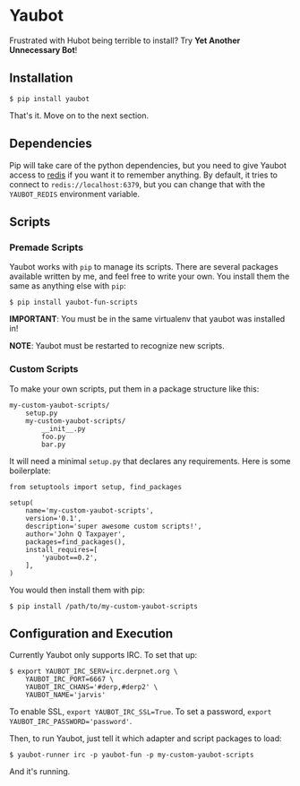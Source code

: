 # Yaubot

Frustrated with Hubot being terrible to install? Try **Yet Another Unnecessary Bot**!

## Installation

    $ pip install yaubot

That's it. Move on to the next section.

## Dependencies

Pip will take care of the python dependencies, but you need to give Yaubot access to [redis](http://redis.io) if you want it to remember anything. By default, it tries to connect to `redis://localhost:6379`, but you can change that with the `YAUBOT_REDIS` environment variable.

## Scripts

### Premade Scripts

Yaubot works with `pip` to manage its scripts. There are several packages available written by me, and feel free to write your own. You install them the same as anything else with `pip`:

    $ pip install yaubot-fun-scripts

**IMPORTANT**: You must be in the same virtualenv that yaubot was installed in!

**NOTE**: Yaubot must be restarted to recognize new scripts.

### Custom Scripts

To make your own scripts, put them in a package structure like this:

    my-custom-yaubot-scripts/
        setup.py
        my-custom-yaubot-scripts/
            __init__.py
            foo.py
            bar.py

It will need a minimal `setup.py` that declares any requirements. Here is some boilerplate:

    from setuptools import setup, find_packages

    setup(
        name='my-custom-yaubot-scripts',
        version='0.1',
        description='super awesome custom scripts!',
        author='John Q Taxpayer',
        packages=find_packages(),
        install_requires=[
            'yaubot==0.2',
        ],
    )

You would then install them with pip:

    $ pip install /path/to/my-custom-yaubot-scripts

## Configuration and Execution

Currently Yaubot only supports IRC. To set that up:

    $ export YAUBOT_IRC_SERV=irc.derpnet.org \
        YAUBOT_IRC_PORT=6667 \
        YAUBOT_IRC_CHANS='#derp,#derp2' \
        YAUBOT_NAME='jarvis'

To enable SSL, `export YAUBOT_IRC_SSL=True`. To set a password, `export YAUBOT_IRC_PASSWORD='password'`.

Then, to run Yaubot, just tell it which adapter and script packages to load:

    $ yaubot-runner irc -p yaubot-fun -p my-custom-yaubot-scripts

And it's running.

